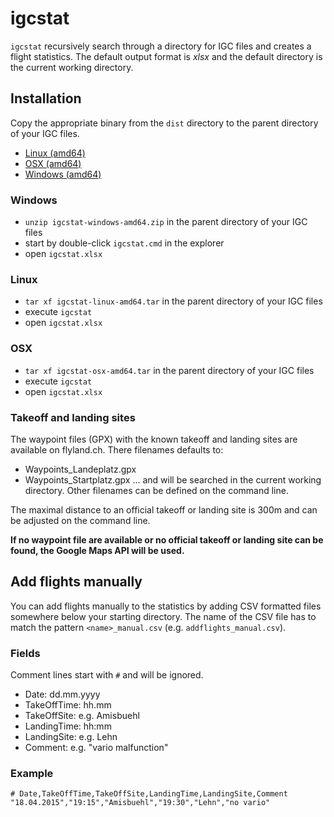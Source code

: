 # igcstat
`igcstat` recursively search through a directory for IGC files and creates a flight statistics.
The default output format is _xlsx_ and the default directory is the current working directory.

## Installation
Copy the appropriate binary from the `dist` directory to the parent directory of your IGC files.
* [Linux (amd64)](dist/igcstat-linux-amd64.tar?raw=true)
* [OSX (amd64)](dist/igcstat-osx-amd64.tar?raw=true)
* [Windows (amd64)](dist/igcstat-windows-amd64.zip?raw=true)

### Windows
* `unzip igcstat-windows-amd64.zip` in the parent directory of your IGC files
* start by double-click `igcstat.cmd` in the explorer
* open `igcstat.xlsx`

### Linux 
* `tar xf igcstat-linux-amd64.tar` in the parent directory of your IGC files
* execute `igcstat`
* open `igcstat.xlsx`

### OSX 
* `tar xf igcstat-osx-amd64.tar` in the parent directory of your IGC files
* execute `igcstat`
* open `igcstat.xlsx`

### Takeoff and landing sites
The waypoint files (GPX) with the known takeoff and landing sites are available on flyland.ch. There filenames defaults to:
* Waypoints_Landeplatz.gpx 
* Waypoints_Startplatz.gpx
... and will be searched in the current working directory. Other filenames can be defined on the command line.

The maximal distance to an official takeoff or landing site is 300m and can be adjusted on the command line.

__If no waypoint file are available or no official takeoff or landing site can be found, the Google Maps API will be used.__

###

## Add flights manually
You can add flights manually to the statistics by adding CSV formatted files somewhere below your starting directory.
The name of the CSV file has to match the pattern `<name>_manual.csv` (e.g. `addflights_manual.csv`).

### Fields
Comment lines start with `#` and will be ignored.
* Date:        dd.mm.yyyy
* TakeOffTime: hh.mm
* TakeOffSite: e.g. Amisbuehl
* LandingTime: hh:mm
* LandingSite: e.g. Lehn
* Comment:     e.g. "vario malfunction"

### Example
    # Date,TakeOffTime,TakeOffSite,LandingTime,LandingSite,Comment
    "18.04.2015","19:15","Amisbuehl","19:30","Lehn","no vario"
